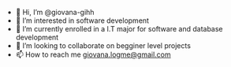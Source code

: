 - 👋 Hi, I’m @giovana-gihh
- 👀 I’m interested in software development
- 🌱 I’m currently enrolled in a I.T major for software and database development
- 💞️ I’m looking to collaborate on begginer level projects
- 📫 How to reach me giovana.logme@gmail.com

<!---
giovana-gihh/giovana-gihh is a ✨ special ✨ repository because its `README.md` (this file) appears on your GitHub profile.
You can click the Preview link to take a look at your changes.
--->
